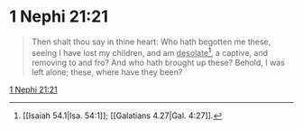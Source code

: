 # 1 Nephi 21:21

> Then shalt thou say in thine heart: Who hath begotten me these, seeing I have lost my children, and am <u>desolate</u>[^a], a captive, and removing to and fro? And who hath brought up these? Behold, I was left alone; these, where have they been?

[1 Nephi 21:21](https://www.churchofjesuschrist.org/study/scriptures/bofm/1-ne/21?lang=eng&id=p21#p21)


[^a]: [[Isaiah 54.1|Isa. 54:1]]; [[Galatians 4.27|Gal. 4:27]].  
